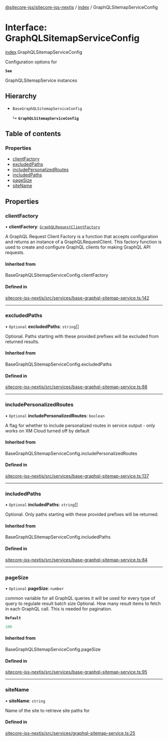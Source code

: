 [@sitecore-jss/sitecore-jss-nextjs](../README.md) / [index](../modules/index.md) / GraphQLSitemapServiceConfig

# Interface: GraphQLSitemapServiceConfig

[index](../modules/index.md).GraphQLSitemapServiceConfig

Configuration options for

**`See`**

GraphQLSitemapService instances

## Hierarchy

- `BaseGraphQLSitemapServiceConfig`

  ↳ **`GraphQLSitemapServiceConfig`**

## Table of contents

### Properties

- [clientFactory](index.GraphQLSitemapServiceConfig.md#clientfactory)
- [excludedPaths](index.GraphQLSitemapServiceConfig.md#excludedpaths)
- [includePersonalizedRoutes](index.GraphQLSitemapServiceConfig.md#includepersonalizedroutes)
- [includedPaths](index.GraphQLSitemapServiceConfig.md#includedpaths)
- [pageSize](index.GraphQLSitemapServiceConfig.md#pagesize)
- [siteName](index.GraphQLSitemapServiceConfig.md#sitename)

## Properties

### clientFactory

• **clientFactory**: [`GraphQLRequestClientFactory`](../modules/graphql.md#graphqlrequestclientfactory)

A GraphQL Request Client Factory is a function that accepts configuration and returns an instance of a GraphQLRequestClient.
This factory function is used to create and configure GraphQL clients for making GraphQL API requests.

#### Inherited from

BaseGraphQLSitemapServiceConfig.clientFactory

#### Defined in

[sitecore-jss-nextjs/src/services/base-graphql-sitemap-service.ts:142](https://github.com/Sitecore/jss/blob/fe42148e2/packages/sitecore-jss-nextjs/src/services/base-graphql-sitemap-service.ts#L142)

___

### excludedPaths

• `Optional` **excludedPaths**: `string`[]

Optional. Paths starting with these provided prefixes will be excluded from returned results.

#### Inherited from

BaseGraphQLSitemapServiceConfig.excludedPaths

#### Defined in

[sitecore-jss-nextjs/src/services/base-graphql-sitemap-service.ts:88](https://github.com/Sitecore/jss/blob/fe42148e2/packages/sitecore-jss-nextjs/src/services/base-graphql-sitemap-service.ts#L88)

___

### includePersonalizedRoutes

• `Optional` **includePersonalizedRoutes**: `boolean`

A flag for whether to include personalized routes in service output - only works on XM Cloud
turned off by default

#### Inherited from

BaseGraphQLSitemapServiceConfig.includePersonalizedRoutes

#### Defined in

[sitecore-jss-nextjs/src/services/base-graphql-sitemap-service.ts:137](https://github.com/Sitecore/jss/blob/fe42148e2/packages/sitecore-jss-nextjs/src/services/base-graphql-sitemap-service.ts#L137)

___

### includedPaths

• `Optional` **includedPaths**: `string`[]

Optional. Only paths starting with these provided prefixes will be returned.

#### Inherited from

BaseGraphQLSitemapServiceConfig.includedPaths

#### Defined in

[sitecore-jss-nextjs/src/services/base-graphql-sitemap-service.ts:84](https://github.com/Sitecore/jss/blob/fe42148e2/packages/sitecore-jss-nextjs/src/services/base-graphql-sitemap-service.ts#L84)

___

### pageSize

• `Optional` **pageSize**: `number`

common variable for all GraphQL queries
it will be used for every type of query to regulate result batch size
Optional. How many result items to fetch in each GraphQL call. This is needed for pagination.

**`Default`**

```ts
100
```

#### Inherited from

BaseGraphQLSitemapServiceConfig.pageSize

#### Defined in

[sitecore-jss-nextjs/src/services/base-graphql-sitemap-service.ts:95](https://github.com/Sitecore/jss/blob/fe42148e2/packages/sitecore-jss-nextjs/src/services/base-graphql-sitemap-service.ts#L95)

___

### siteName

• **siteName**: `string`

Name of the site to retrieve site paths for

#### Defined in

[sitecore-jss-nextjs/src/services/graphql-sitemap-service.ts:25](https://github.com/Sitecore/jss/blob/fe42148e2/packages/sitecore-jss-nextjs/src/services/graphql-sitemap-service.ts#L25)
